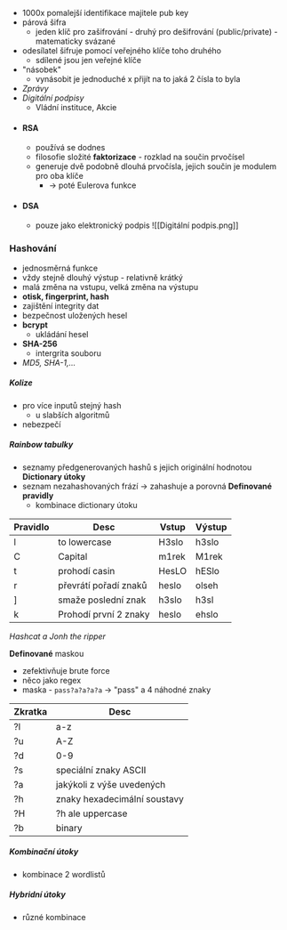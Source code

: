 - 1000x pomalejší identifikace majitele pub key
- párová šifra
	- jeden klíč pro zašifrování - druhý pro dešifrování (public/private) - matematicky svázané
- odesílatel šifruje pomocí veřejného klíče toho druhého
	- sdílené jsou jen veřejné klíče
- "násobek"
	- vynásobit je jednoduché x přijít na to jaká 2 čísla to byla
- *Zprávy*
- *Digitální podpisy*
	- Vládní instituce, Akcie
- #### RSA
	- používá se dodnes
	- filosofie složité **faktorizace** - rozklad na součin prvočísel
	- generuje dvě podobně dlouhá prvočísla, jejich součin je modulem pro oba klíče
		- -> poté Eulerova funkce
- #### DSA
	- pouze jako elektronický podpis
	![[Digitální podpis.png]]
### Hashování
- jednosměrná funkce
- vždy stejně dlouhý výstup - relativně krátký
- malá změna na vstupu, velká změna na výstupu
- **otisk, fingerprint, hash**
- zajištění integrity dat
- bezpečnost uložených hesel
- **bcrypt**
	- ukládání hesel
- **SHA-256**
	- intergrita souboru
- *MD5, SHA-1,...*
##### Kolize
- pro více inputů stejný hash
	- u slabších algoritmů
- nebezpečí
##### Rainbow tabulky
- seznamy předgenerovaných hashů s jejich originální hodnotou
**Dictionary útoky**
- seznam nezahashovaných frází -> zahashuje a porovná
**Definované pravidly**
	- kombinace dictionary útoku

| Pravidlo | Desc                  | Vstup | Výstup |
| -------- | --------------------- | ----- | ------ |
| l        | to lowercase          | H3slo | h3slo  |
| C        | Capital               | m1rek | M1rek  |
| t        | prohodí casin         | HesLO | hESlo  |
| r        | převrátí pořadí znaků | heslo | olseh  |
| ]        | smaže poslední znak   | h3slo | h3sl   |
| k        | Prohodí první 2 znaky | heslo | ehslo  |
*Hashcat a Jonh the ripper*

**Definované** maskou
- zefektivňuje brute force
- něco jako regex
- maska - `pass?a?a?a?a` -> "pass" a 4 náhodné znaky

| Zkratka | Desc                         |
| ------- | ---------------------------- |
| ?l      | a-z                          |
| ?u      | A-Z                          |
| ?d      | 0-9                          |
| ?s      | speciální znaky ASCII        |
| ?a      | jakýkoli z výše uvedených    |
| ?h      | znaky hexadecimální soustavy |
| ?H      | ?h ale uppercase             |
| ?b      | binary                       |
##### Kombinační útoky
- kombinace 2 wordlistů
##### Hybridní útoky
- různé kombinace